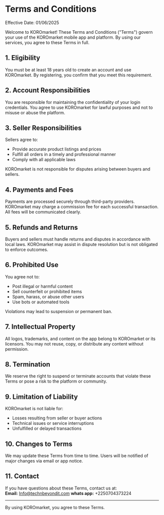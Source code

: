 # Terms and Conditions

Effective Date: 01/06/2025

Welcome to KOROmarket! These Terms and Conditions ("Terms") govern your use of the KOROmarket mobile app and platform. By using our services, you agree to these Terms in full.

## 1. Eligibility
You must be at least 18 years old to create an account and use KOROmarket. By registering, you confirm that you meet this requirement.

## 2. Account Responsibilities
You are responsible for maintaining the confidentiality of your login credentials. You agree to use KOROmarket for lawful purposes and not to misuse or abuse the platform.

## 3. Seller Responsibilities
Sellers agree to:
- Provide accurate product listings and prices
- Fulfill all orders in a timely and professional manner
- Comply with all applicable laws

KOROmarket is not responsible for disputes arising between buyers and sellers.

## 4. Payments and Fees
Payments are processed securely through third-party providers. KOROmarket may charge a commission fee for each successful transaction. All fees will be communicated clearly.

## 5. Refunds and Returns
Buyers and sellers must handle returns and disputes in accordance with local laws. KOROmarket may assist in dispute resolution but is not obligated to enforce outcomes.

## 6. Prohibited Use
You agree not to:
- Post illegal or harmful content
- Sell counterfeit or prohibited items
- Spam, harass, or abuse other users
- Use bots or automated tools

Violations may lead to suspension or permanent ban.

## 7. Intellectual Property
All logos, trademarks, and content on the app belong to KOROmarket or its licensors. You may not reuse, copy, or distribute any content without permission.

## 8. Termination
We reserve the right to suspend or terminate accounts that violate these Terms or pose a risk to the platform or community.

## 9. Limitation of Liability
KOROmarket is not liable for:
- Losses resulting from seller or buyer actions
- Technical issues or service interruptions
- Unfulfilled or delayed transactions

## 10. Changes to Terms
We may update these Terms from time to time. Users will be notified of major changes via email or app notice.

## 11. Contact
If you have questions about these Terms, contact us at:  
**Email:** Info@technbeyondit.com
**whats app:** +2250704373224

---

By using KOROmarket, you agree to these Terms.
